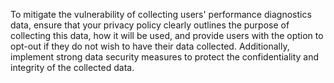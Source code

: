 To mitigate the vulnerability of collecting users' performance diagnostics data, ensure that your privacy policy clearly outlines the purpose of collecting this data, how it will be used, and provide users with the option to opt-out if they do not wish to have their data collected. Additionally, implement strong data security measures to protect the confidentiality and integrity of the collected data.